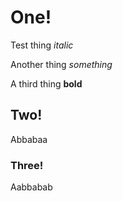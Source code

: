 # One!

Test thing *italic* 

Another thing _something_

A third thing **bold**

## Two!

Abbabaa

### Three!

Aabbabab
